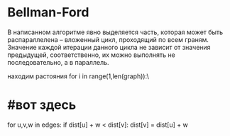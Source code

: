 # Bellman-Ford
В написанном алгоритме явно выделяется часть, которая может быть распараллелена – вложенный цикл, 
проходящий по всем граням. Значение каждой итерации данного цикла не зависит от значения предыдущей, 
соответственно, их можно выполнять не последовательно, а в параллель. 

находим растояния
for i in range(1,len(graph)):\
# #вот здесь
for u,v,w in edges:
if dist[u] + w < dist[v]:
dist[v] = dist[u] + w

